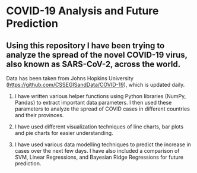 # COVID-19 Analysis and Future Prediction

## Using this repository I have been trying to analyze the spread of the novel COVID-19 virus, also known as SARS-CoV-2, across the world.
Data has been taken from Johns Hopkins University (https://github.com/CSSEGISandData/COVID-19), which is updated daily.

1. I have written various helper functions using Python libraries (NumPy, Pandas) to extract important data parameters. I then used these parameters to analyze the spread of COVID cases in different countries and their provinces. 

2. I have used different visualization techniques of line charts, bar plots and pie charts for easier understanding.

3. I have used various data modelling techniques to predict the increase in cases over the next few days. I have also included a comparison of SVM, Linear Regressions, and Bayesian Ridge Regressions for future prediction.
